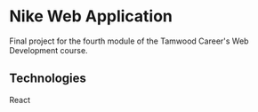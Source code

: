 # Nike Web Application

Final project for the fourth module of the Tamwood Career's Web Development course.

## Technologies

React
